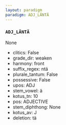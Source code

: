 ```yaml
---
layout: paradigm
paradigm: ADJ_LÄNTÄ
---
```

### ` ADJ_LÄNTÄ `

None
* clitics: False
* grade_dir: weaken
* harmony: front
* suffix_regex: ntä
* plurale_tantum: False
* possessive: False
* upos: ADJ
* stem_vowel: ä
* kotus_tn: 10
* pos: ADJECTIVE
* stem_diphthong: None
* kotus_av: J
* deletion: tä
